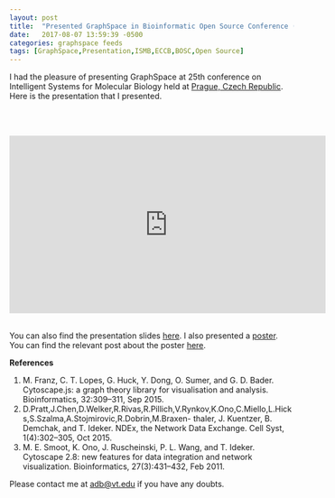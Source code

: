 ```yaml
---
layout: post
title:  "Presented GraphSpace in Bioinformatic Open Source Conference (BOSC) at ISMB/ECCB 2017."
date:   2017-08-07 13:59:39 -0500
categories: graphspace feeds
tags: [GraphSpace,Presentation,ISMB,ECCB,BOSC,Open Source]
---
```

 
I had the pleasure of presenting GraphSpace at 25th conference on Intelligent Systems for Molecular Biology held at [Prague, Czech Republic](https://www.iscb.org/ismbeccb2017). Here is the presentation that I presented. 

<br/><br/>
<iframe width="560" height="315" src="https://www.youtube.com/embed/knaG9MLn6NA" frameborder="0" allowfullscreen></iframe>
<br/><br/>

You can also find the presentation slides [here](https://github.com/adbharadwaj/graphspace-bosc-2017/raw/master/2017-07-22-graphspace-bosc-ismb.pdf). I also presented a [poster](https://github.com/adbharadwaj/graphspace-bosc-2017/raw/master/2017-07-22-ismb-bosc-graphspace-poster.pdf). You can find the relevant post about the poster [here](2017-07-22-graphspace-poster-bosc-ismb-prague-2017).

**References**

1. M. Franz, C. T. Lopes, G. Huck, Y. Dong, O. Sumer, and G. D. Bader. Cytoscape.js: a graph theory library for visualisation and analysis. Bioinformatics, 32:309–311, Sep 2015.
2. D.Pratt,J.Chen,D.Welker,R.Rivas,R.Pillich,V.Rynkov,K.Ono,C.Miello,L.Hicks,S.Szalma,A.Stojmirovic,R.Dobrin,M.Braxen- thaler, J. Kuentzer, B. Demchak, and T. Ideker. NDEx, the Network Data Exchange. Cell Syst, 1(4):302–305, Oct 2015.
3. M. E. Smoot, K. Ono, J. Ruscheinski, P. L. Wang, and T. Ideker. Cytoscape 2.8: new features for data integration and network visualization. Bioinformatics, 27(3):431–432, Feb 2011.


Please contact me at [adb@vt.edu](adb@vt.edu) if you have any doubts.

